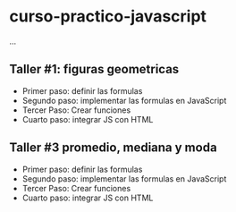 # curso-practico-javascript

...


## Taller #1: figuras geometricas

- Primer paso: definir las formulas
- Segundo paso: implementar las formulas en JavaScript
- Tercer Paso: Crear funciones
- Cuarto paso: integrar JS con HTML

## Taller #3 promedio, mediana y moda

- Primer paso: definir las formulas
- Segundo paso: implementar las formulas en JavaScript
- Tercer Paso: Crear funciones
- Cuarto paso: integrar JS con HTML
